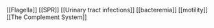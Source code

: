 [[Flagella]]
[[SPR]]
[[Urinary tract infections]]
[[bacteremia]]
[[motility]]
[[The Complement System]]
